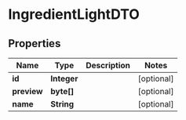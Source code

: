 

# IngredientLightDTO

## Properties

Name | Type | Description | Notes
------------ | ------------- | ------------- | -------------
**id** | **Integer** |  |  [optional]
**preview** | **byte[]** |  |  [optional]
**name** | **String** |  |  [optional]




